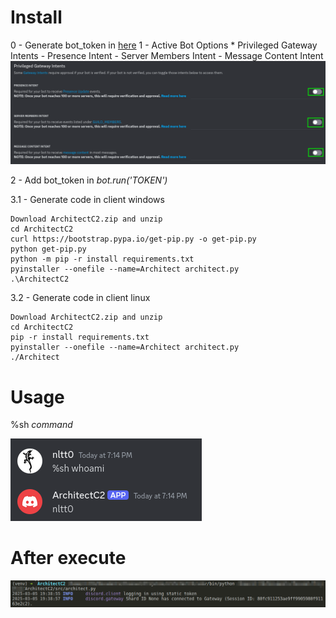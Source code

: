 # Install

0 - Generate bot_token in [here](https://www.writebots.com/discord-bot-token/)
1 - Active Bot Options
    * Privileged Gateway Intents
        - Presence Intent
        - Server Members Intent
        - Message Content Intent
    ![](DiscordOptions.png)

2 - Add bot_token in _bot.run('TOKEN')_

3.1 - Generate code in client windows
```
Download ArchitectC2.zip and unzip
cd ArchitectC2
curl https://bootstrap.pypa.io/get-pip.py -o get-pip.py
python get-pip.py
python -m pip -r install requirements.txt
pyinstaller --onefile --name=Architect architect.py
.\ArchitectC2
```

3.2 - Generate code in client linux
```
Download ArchitectC2.zip and unzip
cd ArchitectC2
pip -r install requirements.txt
pyinstaller --onefile --name=Architect architect.py
./Architect
```


# Usage

%sh *command*

![](Usage.png)


# After execute

![](AfterUsage.png)